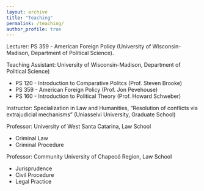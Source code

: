 ```yaml
---
layout: archive
title: "Teaching"
permalink: /teaching/
author_profile: true
---
```


Lecturer: PS 359 - American Foreign Policy (University of Wisconsin-Madison, Department of Political Science).

Teaching Assistant: University of Wisconsin-Madison, Department of Political Science)
* PS 120 - Introduction to Comparative Politcs (Prof. Steven Brooke)
* PS 359 - American Foreign Policy (Prof. Jon Pevehouse)
* PS 160 - Introduction to Political Theory (Prof. Howard Schweber)


Instructor: Specialization in Law and Humanities, “Resolution of conflicts via extrajudicial mechanisms” (Uniasselvi University, Graduate School)

Professor: University of West Santa Catarina, Law School
* Criminal Law
* Criminal Procedure


Professor: Community University of Chapecó Region, Law School
* Jurisprudence
* Civil Procedure
* Legal Practice
